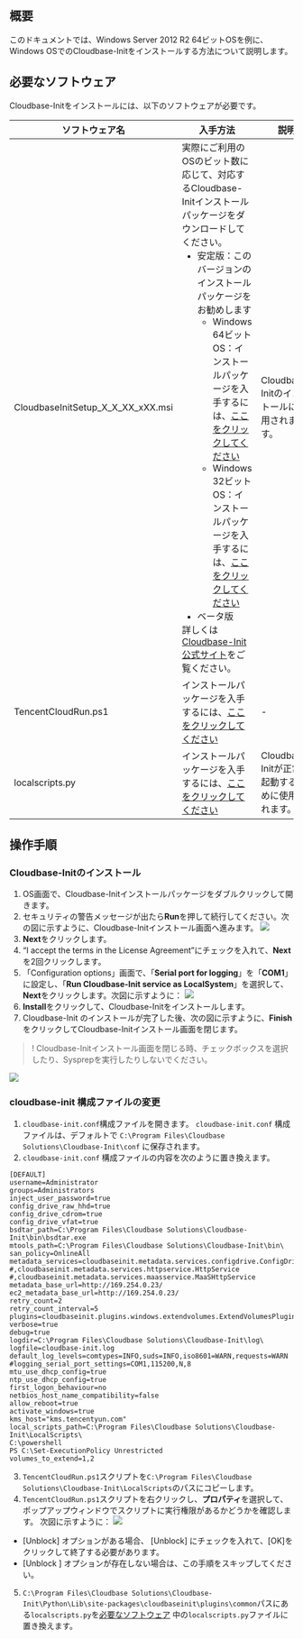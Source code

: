 ## 概要

このドキュメントでは、Windows Server 2012 R2 64ビットOSを例に、Windows OSでのCloudbase-Initをインストールする方法について説明します。

<span id="PreparationSoftware"></span>
## 必要なソフトウェア
Cloudbase-Initをインストールには、以下のソフトウェアが必要です。

| ソフトウェア名 | 入手方法 | 説明 |
|---------|---------|---------|
| CloudbaseInitSetup_X_X_XX_xXX.msi | 実際にご利用のOSのビット数に応じて、対応するCloudbase-Initインストールパッケージをダウンロードしてください。<ul style="margin: 0;"><li>安定版：このバージョンのインストールパッケージをお勧めします<ul style="margin: 0;"><li>Windows 64ビット OS：インストールパッケージを入手するには、[ここをクリックしてください](https://www.cloudbase.it/downloads/CloudbaseInitSetup_Stable_x64.msi)</li><li>Windows 32ビット OS：インストールパッケージを入手するには、[ここをクリックしてください](https://www.cloudbase.it/downloads/CloudbaseInitSetup_Stable_x86.msi)</li></ul></li><li>ベータ版</li></ul>詳しくは[Cloudbase-Init 公式サイト](http://www.cloudbase.it/cloud-init-for-windows-instances/)をご覧ください。 |  Cloudbase-Initのインストールに使用されます。  |
| TencentCloudRun.ps1 | インストールパッケージを入手するには、[ここをクリックしてください](https://cloudinit-1251783334.cosgz.myqcloud.com/TencentCloudRun.ps1) | - |
| localscripts.py | インストールパッケージを入手するには、[ここをクリックしてください](https://cloudinit-1251783334.file.myqcloud.com/localscripts.py) | Cloudbase-Initが正常に起動するために使用されます。|

## 操作手順

### Cloudbase-Initのインストール

1. OS画面で、Cloudbase-Initインストールパッケージをダブルクリックして開きます。
2. セキュリティの警告メッセージが出たら**Run**を押して続行してください。次の図に示すように、Cloudbase-Initインストール画面へ進みます。
![](https://main.qcloudimg.com/raw/3249309f71fccaf73feeaa5bb55301c3.png)
3. **Next**をクリックします。
4. “I accept the terms in the License Agreement”にチェックを入れて、**Next**を2回クリックします。
5. 「Configuration options」画面で、「**Serial port for logging**」を「**COM1**」に設定し、「**Run Cloudbase-Init service as LocalSystem**」を選択して、**Next**をクリックします。次図に示すように：
![](https://main.qcloudimg.com/raw/a772c35958cdf3be511dab58f730e7be.png)
6. **Install**をクリックして、Cloudbase-Initをインストールします。
7. Cloudbase-Init のインストールが完了した後、次の図に示すように、**Finish**をクリックしてCloudbase-Initインストール画面を閉じます。
>! Cloudbase-Initインストール画面を閉じる時、チェックボックスを選択したり、Sysprepを実行したりしないでください。
>
![](https://main.qcloudimg.com/raw/d2d6c30def7812af9d7e484f5e8ccaa9.png)

### cloudbase-init 構成ファイルの変更 

1. `cloudbase-init.conf`構成ファイルを開きます。
`cloudbase-init.conf` 構成ファイルは、デフォルトで `C:\Program Files\Cloudbase Solutions\Cloudbase-Init\conf` に保存されます。 
2. `cloudbase-init.conf` 構成ファイルの内容を次のように置き換えます。
```
[DEFAULT]
username=Administrator
groups=Administrators
inject_user_password=true
config_drive_raw_hhd=true
config_drive_cdrom=true
config_drive_vfat=true
bsdtar_path=C:\Program Files\Cloudbase Solutions\Cloudbase-Init\bin\bsdtar.exe
mtools_path=C:\Program Files\Cloudbase Solutions\Cloudbase-Init\bin\
san_policy=OnlineAll
metadata_services=cloudbaseinit.metadata.services.configdrive.ConfigDriveService,cloudbaseinit.metadata.services.ec2service.EC2Service
#,cloudbaseinit.metadata.services.httpservice.HttpService
#,cloudbaseinit.metadata.services.maasservice.MaaSHttpService
metadata_base_url=http://169.254.0.23/
ec2_metadata_base_url=http://169.254.0.23/
retry_count=2
retry_count_interval=5
plugins=cloudbaseinit.plugins.windows.extendvolumes.ExtendVolumesPlugin,cloudbaseinit.plugins.common.networkconfig.NetworkConfigPlugin,cloudbaseinit.plugins.common.sethostname.SetHostNamePlugin,cloudbaseinit.plugins.common.setuserpassword.SetUserPasswordPlugin,cloudbaseinit.plugins.common.localscripts.LocalScriptsPlugin,cloudbaseinit.plugins.common.userdata.UserDataPlugin
verbose=true
debug=true
logdir=C:\Program Files\Cloudbase Solutions\Cloudbase-Init\log\
logfile=cloudbase-init.log
default_log_levels=comtypes=INFO,suds=INFO,iso8601=WARN,requests=WARN
#logging_serial_port_settings=COM1,115200,N,8
mtu_use_dhcp_config=true
ntp_use_dhcp_config=true
first_logon_behaviour=no
netbios_host_name_compatibility=false
allow_reboot=true
activate_windows=true
kms_host="kms.tencentyun.com"
local_scripts_path=C:\Program Files\Cloudbase Solutions\Cloudbase-Init\LocalScripts\
C:\powershell
PS C:\Set-ExecutionPolicy Unrestricted
volumes_to_extend=1,2
```
3. `TencentCloudRun.ps1`スクリプトを`C:\Program Files\Cloudbase Solutions\Cloudbase-Init\LocalScripts`のパスにコピーします。
4. `TencentCloudRun.ps1`スクリプトを右クリックし、**プロパティ**を選択して、ポップアップウィンドウでスクリプトに実行権限があるかどうかを確認します。 次図に示すように：
![](https://main.qcloudimg.com/raw/3a3a31fc4d0dbd58cacb9211f7a97e79.png)
 - [Unblock] オプションがある場合、 [Unblock] にチェックを入れて、[OK]をクリックして終了する必要があります。 
 - [Unblock ] オプションが存在しない場合は、この手順をスキップしてください。
5. `C:\Program Files\Cloudbase Solutions\Cloudbase-Init\Python\Lib\site-packages\cloudbaseinit\plugins\common`パスにある`localscripts.py`を[必要なソフトウェア](#PreparationSoftware) 中の`localscripts.py`ファイルに置き換えます。
